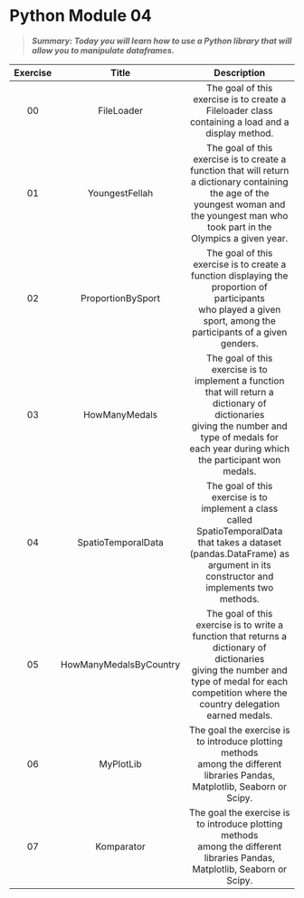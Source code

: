 # Python Module 04

> ***Summary: Today you will learn how to use a Python library that will allow you to manipulate dataframes.***

| Exercise |         Title          |                         Description                          |
| :------: | :--------------------: | :----------------------------------------------------------: |
|    00    |       FileLoader       | The goal of this exercise is to create a Fileloader class containing a load and a display method. |
|    01    |     YoungestFellah     | The goal of this exercise is to create a function that will return a dictionary containing<br/> the age of the youngest woman and the youngest man who took part in the Olympics a given year. |
|    02    |   ProportionBySport    | The goal of this exercise is to create a function displaying the proportion of participants<br/> who played a given sport, among the participants of a given genders. |
|    03    |     HowManyMedals      | The goal of this exercise is to implement a function that will return a dictionary of dictionaries<br/> giving the number and type of medals for each year during which the participant won medals. |
|    04    |   SpatioTemporalData   | The goal of this exercise is to implement a class called SpatioTemporalData<br/> that takes a dataset (pandas.DataFrame) as argument in its constructor and implements two methods. |
|    05    | HowManyMedalsByCountry | The goal of this exercise is to write a function that returns a dictionary of dictionaries<br/> giving the number and type of medal for each competition where the country delegation earned medals. |
|    06    |       MyPlotLib        | The goal the exercise is to introduce plotting methods<br/> among the different libraries Pandas, Matplotlib, Seaborn or Scipy. |
|    07    |       Komparator       | The goal the exercise is to introduce plotting methods<br/> among the different libraries Pandas, Matplotlib, Seaborn or Scipy. |
